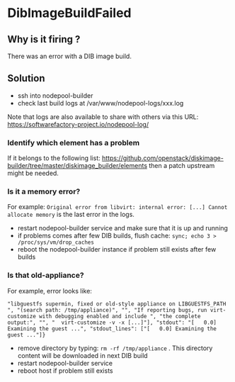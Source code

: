 DibImageBuildFailed
===================

Why is it firing ?
------------------

There was an error with a DIB image build.

Solution
--------

* ssh into nodepool-builder
* check last build logs at /var/www/nodepool-logs/xxx.log

Note that logs are also available to share with others via this URL: https://softwarefactory-project.io/nodepool-log/

### Identify which element has a problem

If it belongs to the following list: https://github.com/openstack/diskimage-builder/tree/master/diskimage_builder/elements
then a patch upstream might be needed.

### Is it a memory error?

For example: `Original error from libvirt: internal error: [...] Cannot allocate memory` is the last error in the logs.

* restart nodepool-builder service and make sure that it is up and running
* if problems comes after few DIB builds, flush cache: `sync; echo 3 > /proc/sys/vm/drop_caches`
* reboot the nodepool-builder instance if problem still exists after few builds

### Is that old-appliance?

For example, error looks like:

```
"libguestfs supermin, fixed or old-style appliance on LIBGUESTFS_PATH ", "(search path: /tmp/appliance)", "", "If reporting bugs, run virt-customize with debugging enabled and include ", "the complete output:", "", "  virt-customize -v -x [...]"], "stdout": "[   0.0] Examining the guest ...", "stdout_lines": ["[   0.0] Examining the guest ..."]}
```

* remove directory by typing: `rm -rf /tmp/appliance` . This directory content will be downloaded in next DIB build
* restart nodepool-builder service
* reboot host if problem still exists
